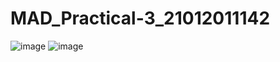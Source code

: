 # MAD_Practical-3_21012011142
![image](https://github.com/pmsolanki23/MAD_Practical-3_21012011142/assets/139521191/d02360c6-e191-457b-ac5d-7bd9517e68a4)
![image](https://github.com/pmsolanki23/MAD_Practical-3_21012011142/assets/139521191/c3a60006-f9d5-41ed-8dd7-3d8d70b62960)
